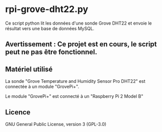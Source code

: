 # rpi-grove-dht22.py
Ce script python lit les données d'une sonde Grove DHT22 et envoie le résultat vers une base de données MySQL.

## Avertissement : Ce projet est en cours, le script peut ne pas être fonctionnel.

## Matériel utilisé
La sonde "Grove Temperature and Humidity Sensor Pro DHT22" est connectée à un module "GrovePi+".

Le module "GrovePi+" est connecté à un "Raspberry Pi 2 Model B"

## Licence
GNU General Public License, version 3 (GPL-3.0)
